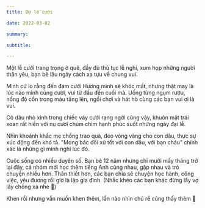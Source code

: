 ```yaml
---
title: Dự lễ cưới

date: 2022-03-02

summary:

subtitle: 

---
```

Một lễ cưới trang trọng ở quê, đầy đủ thủ tục lễ nghi, xum họp những người thân yêu, bạn bè lâu ngày cách xa tựu về chung vui.

Mình cứ lo rằng đến đám cưới Hương mình sẽ khóc mất, nhưng thật may là lúc nào mình cũng cười, vui từ đầu đến cuối mà. Uống từng ngụm rượu, nồng độ cồn trong máu tăng lên, ngồi chơi và hát hò cùng các bạn vui ơi là vui.

Cô dâu nhỏ xinh trong chiếc váy cưới rạng ngời cũng vậy, khuôn mặt trái xoan rất hiền với nụ cười chúm chím hạnh phúc suốt những ngày đại lễ.

Nhìn khoảnh khắc mẹ chồng trao quà, đeo vòng vàng cho con dâu, thực sự xúc động đến khó tả. "Mong bác đối xử tốt với con dâu, với bạn cháu" chính xác là những gì mình nghĩ lúc đó.

Cuộc sống có nhiều duyên số. Bạn bè 12 năm nhưng chỉ mười mấy tháng trở lại đây, cả nhóm mới học thêm tiếng Anh cùng nhau, gặp nhau và trò chuyện nhiều hơn. Thân thiết hơn, các bạn chia sẻ chuyện học hành, công việc, yêu đương rồi giờ là lập gia đình. (Nhắc khéo các bạn khác đừng lấy vợ lấy chồng xa nhé 🙂)

Khen rồi nhưng vẫn muốn khen thêm, lần nào nhìn chú rể cũng thấy thèm 🤤